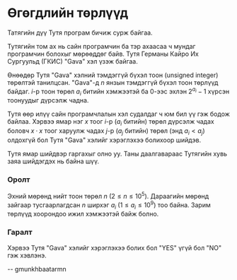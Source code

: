 Өгөгдлийн төрлүүд
=================
Татягийн дүү Тутя програм бичиж сурж байгаа.

Тутягийн том ах нь сайн програмчин ба тэр ахаасаа ч мундаг програмчин болохыг
мөрөөддөг байв. Тутя Германы Кайро Их Сургуульд (ГКИС) "Gava" хэл үзэж байгаа.

Өнөөдөр Тутя "Gava" хэлний тэмдэггүй бүхэл тоон (unsigned integer) төрөлтэй
танилцсан. "Gava"-д $n$ янзын тэмдэггүй бүхэл тоон төрлүүд байдаг. $i$-р тоон
төрөл $a_i$ битийн хэмжээтэй ба $0$-ээс эхлэн $2^{a_i}-1$ хүрсэн тоонуудыг
дүрсэлж чадна.

Тутя өөр илүү сайн програмчлалын хэл судалдаг ч юм бил үү гэж бодож байлаа.
Хэрвээ ямар нэг $x$ тоог $i$-р ($a_i$ битийн) төрөл дүрсэлж чадах боловч $x·x$
тоог харуулж чадах $j$-р ($a_j$ битийн) төрөл (энд $a_i < a_j$) олдохгүй бол
Тутя "Gava" хэлийг хэрэглэхээ болихоор шийдэв.

Тутя ямар шийдвэр гаргахыг олно уу. Таны даалгавараас Тутягийн хувь заяа
шийдэгдэх нь байна шүү.


### Оролт
Эхний мөрөнд нийт тоон төрөл $n$ ($2 ≤ n ≤ 10^5$).
Дараагийн мөрөнд зайгаар тусгаарлагдсан $n$ ширхэг $a_i$ ($1 ≤ a_i ≤ 10^9$) тоо
байна. Зарим төрлүүд хоорондоо ижил хэмжээтэй байж болно.


### Гаралт
Хэрвээ Тутя "Gava" хэлийг хэрэглэхээ болих бол "YES" үгүй бол "NO" гэж хэвлэнэ.

-- gmunkhbaatarmn
